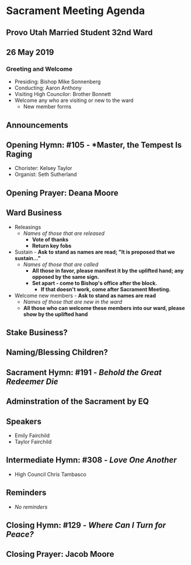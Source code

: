 # Sacrament Meeting Agenda
## Provo Utah Married Student 32nd Ward
## 26 May 2019

### Greeting and Welcome

- Presiding: Bishop Mike Sonnenberg
- Conducting: Aaron Anthony
- Visiting High Councilor: Brother Bonnett
- Welcome any who are visiting or new to the ward
    - New member forms

## Announcements

## Opening Hymn: #105 - *Master, the Tempest Is Raging

- Chorister: Kelsey Taylor
- Organist: Seth Sutherland

## Opening Prayer: Deana Moore

## Ward Business

- Releasings
    - *Names of those that are released*
        - **Vote of thanks**
        - **Return key fobs**
- Sustain - **Ask to stand as names are read; "It is proposed that we sustain..."**
    - *Names of those that are called*
        - **All those in favor, please manifest it by the uplifted hand; any opposed by the same sign.**
        - **Set apart - come to Bishop's office after the block.**
            - **If that doesn't work, come after Sacrament Meeting.**
- Welcome new members - **Ask to stand as names are read**
    - *Names of those that are new in the ward*
    - **All those who can welcome these members into our ward, please show by the uplifted hand**

## Stake Business?

## Naming/Blessing Children?

## Sacrament Hymn: #191 - *Behold the Great Redeemer Die*

## **Adminstration of the Sacrament** by EQ

## Speakers

- Emily Fairchild
- Taylor Fairchild

## Intermediate Hymn: #308 - *Love One Another* 

- High Council Chris Tambasco

## Reminders

- *No reminders*

## Closing Hymn: #129 - *Where Can I Turn for Peace?*

## Closing Prayer: Jacob Moore